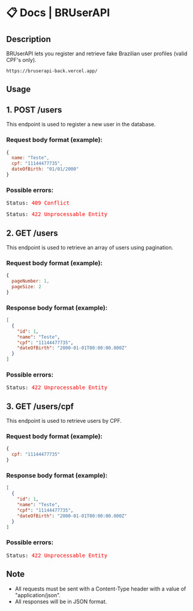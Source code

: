 # 📋 Docs | BRUserAPI

## Description

BRUserAPI lets you register and retrieve fake Brazilian user profiles (valid CPF's only).

```url
https://bruserapi-back.vercel.app/
```

## Usage

## 1. POST /users

This endpoint is used to register a new user in the database.

### Request body format (example):

```javascript
{
  name: "Teste",
  cpf: "11144477735",
  dateOfBirth: "01/01/2000"
}
```

### Possible errors:


<pre class="brush: javascript">Status: <span    style="color:red">409 Conflict</span>
</pre>

<pre class="brush: javascript">Status: <span    style="color:red">422 Unprocessable Entity</span>
</pre>


## 2. GET /users

This endpoint is used to retrieve an array of users using pagination.

### Request body format (example):

```javascript
{
  pageNumber: 1,
  pageSize: 2
}
```

### Response body format (example):

```json
[
  {
    "id": 1,
    "name": "Teste",
    "cpf": "11144477735",
    "dateOfBirth": "2000-01-01T00:00:00.000Z"
  }
]
```

### Possible errors:

<pre class="brush: javascript">Status: <span    style="color:red">422 Unprocessable Entity</span>
</pre>


## 3. GET /users/cpf
    
This endpoint is used to retrieve users by CPF.

### Request body format (example):

```javascript
{
  cpf: "11144477735"
}
```
    
### Response body format (example):

```json
[
  {
    "id": 1,
    "name": "Teste",
    "cpf": "11144477735",
    "dateOfBirth": "2000-01-01T00:00:00.000Z"
  }
]
```

### Possible errors:

<pre class="brush: javascript">Status: <span    style="color:red">422 Unprocessable Entity</span>
</pre>

## Note

- All requests must be sent with a Content-Type header with a value of "application/json".
- All responses will be in JSON format.